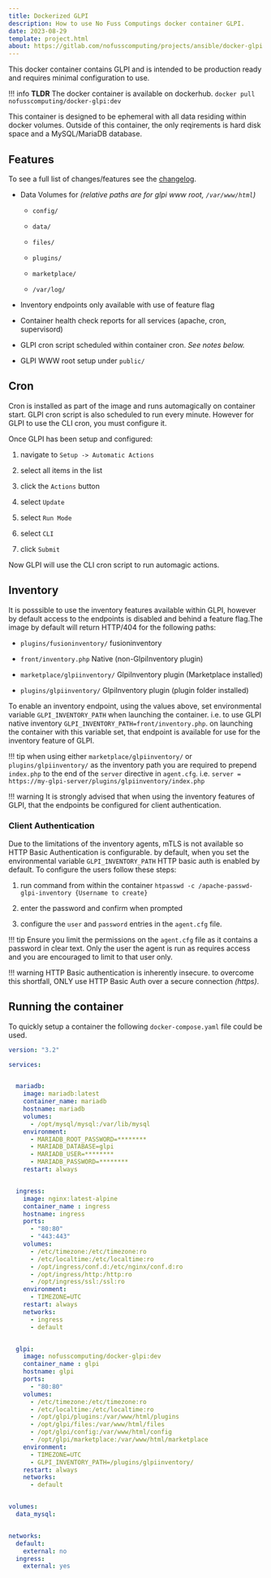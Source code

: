 ```yaml
---
title: Dockerized GLPI
description: How to use No Fuss Computings docker container GLPI.
date: 2023-08-29
template: project.html
about: https://gitlab.com/nofusscomputing/projects/ansible/docker-glpi
---
```


This docker container contains GLPI and is intended to be production ready and requires minimal configuration to use.

!!! info
    **TLDR** The docker container is available on dockerhub. `docker pull nofusscomputing/docker-glpi:dev`

This container is designed to be ephemeral with all data residing within docker volumes. Outside of this container, the only reqirements is hard disk space and a MySQL/MariaDB database.


## Features

To see a full list of changes/features see the [changelog](https://gitlab.com/nofusscomputing/projects/docker-glpi/-/blob/development/CHANGELOG.md).

- Data Volumes for _(relative paths are for glpi www root, `/var/www/html`)_

    - `config/`

    - `data/`

    - `files/`

    - `plugins/`

    - `marketplace/`

    - `/var/log/`

- Inventory endpoints only available with use of feature flag

- Container health check reports for all services (apache, cron, supervisord)

- GLPI cron script scheduled within container cron. _See notes below._

- GLPI WWW root setup under `public/`


## Cron

Cron is installed as part of the image and runs automagically on container start. GLPI cron script is also scheduled to run every minute. However for GLPI to use the CLI cron, you must configure it.

Once GLPI has been setup and configured: 

1. navigate to `Setup -> Automatic Actions`

1. select all items in the list

1. click the `Actions` button

1. select `Update`

1. select `Run Mode`

1. select `CLI`

1. click `Submit`

Now GLPI will use the CLI cron script to run automagic actions.


## Inventory

It is posssible to use the inventory features available within GLPI, however by default access to the endpoints is disabled and behind a feature flag.The image by default will return HTTP/404 for the following paths:

- `plugins/fusioninventory/` fusioninventory

- `front/inventory.php` Native (non-GlpiInventory plugin)

- `marketplace/glpiinventory/` GlpiInventory plugin (Marketplace installed)

- `plugins/glpiinventory/` GlpiInventory plugin (plugin folder installed)

To enable an inventory endpoint, using the values above, set environmental variable `GLPI_INVENTORY_PATH` when launching the container. i.e. to use GLPI native inventory `GLPI_INVENTORY_PATH=front/inventory.php`. on launching the container with this variable set, that endpoint is available for use for the inventory feature of GLPI.

!!! tip
    when using either `marketplace/glpiinventory/` or `plugins/glpiinventory/` as the inventory path you are required to prepend `index.php` to the end of the `server` directive in `agent.cfg`. i.e. `server = https://my-glpi-server/plugins/glpiinventory/index.php`

!!! warning
    It is strongly advised that when using the inventory features of GLPI, that the endpoints be configured for client authentication.


### Client Authentication

Due to the limitations of the inventory agents, mTLS is not available so HTTP Basic Authentication is configurable. by default, when you set the environmental variable `GLPI_INVENTORY_PATH` HTTP basic auth is enabled by default. To configure the users follow these steps:

1. run command from within the container `htpasswd -c /apache-passwd-glpi-inventory {Username to create}`

1. enter the password and confirm when prompted

1. configure the `user` and `password` entries in the `agent.cfg` file.

!!! tip
    Ensure you limit the permissions on the `agent.cfg` file as it contains a password in clear text. Only the user the agent is run as requires access and you are encouraged to limit to that user only.

!!! warning
    HTTP Basic authentication is inherently insecure. to overcome this shortfall, ONLY use HTTP Basic Auth over a secure connection _(https)_. 


## Running the container

To quickly setup a container the following `docker-compose.yaml` file could be used.

``` yaml title="docker-compose.yaml" linenums="1"
version: "3.2"

services:


  mariadb:
    image: mariadb:latest
    container_name: mariadb
    hostname: mariadb
    volumes:
      - /opt/mysql/mysql:/var/lib/mysql
    environment:
      - MARIADB_ROOT_PASSWORD=********
      - MARIADB_DATABASE=glpi
      - MARIADB_USER=********
      - MARIADB_PASSWORD=********
    restart: always


  ingress:
    image: nginx:latest-alpine
    container_name : ingress
    hostname: ingress
    ports:
      - "80:80"
      - "443:443"
    volumes:
      - /etc/timezone:/etc/timezone:ro
      - /etc/localtime:/etc/localtime:ro
      - /opt/ingress/conf.d:/etc/nginx/conf.d:ro
      - /opt/ingress/http:/http:ro
      - /opt/ingress/ssl:/ssl:ro
    environment:
      - TIMEZONE=UTC
    restart: always
    networks:
      - ingress
      - default


  glpi:
    image: nofusscomputing/docker-glpi:dev
    container_name : glpi
    hostname: glpi
    ports:
      - "80:80"
    volumes:
      - /etc/timezone:/etc/timezone:ro
      - /etc/localtime:/etc/localtime:ro
      - /opt/glpi/plugins:/var/www/html/plugins
      - /opt/glpi/files:/var/www/html/files
      - /opt/glpi/config:/var/www/html/config
      - /opt/glpi/marketplace:/var/www/html/marketplace
    environment:
      - TIMEZONE=UTC
      - GLPI_INVENTORY_PATH=/plugins/glpiinventory/
    restart: always
    networks:
      - default


volumes:
  data_mysql:


networks:
  default:
    external: no
  ingress:
    external: yes

```
